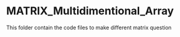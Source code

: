 # MATRIX_Multidimentional_Array
This folder contain the code files to make different matrix question
